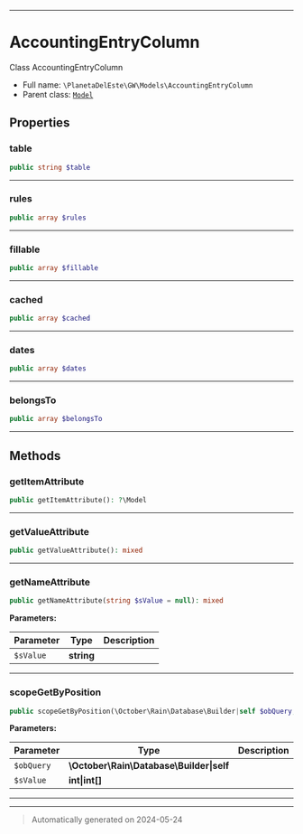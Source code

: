 ***

# AccountingEntryColumn

Class AccountingEntryColumn



* Full name: `\PlanetaDelEste\GW\Models\AccountingEntryColumn`
* Parent class: [`Model`](../../../Model.md)



## Properties


### table



```php
public string $table
```






***

### rules



```php
public array $rules
```






***

### fillable



```php
public array $fillable
```






***

### cached



```php
public array $cached
```






***

### dates



```php
public array $dates
```






***

### belongsTo



```php
public array $belongsTo
```






***

## Methods


### getItemAttribute



```php
public getItemAttribute(): ?\Model
```












***

### getValueAttribute



```php
public getValueAttribute(): mixed
```












***

### getNameAttribute



```php
public getNameAttribute(string $sValue = null): mixed
```








**Parameters:**

| Parameter | Type | Description |
|-----------|------|-------------|
| `$sValue` | **string** |  |





***

### scopeGetByPosition



```php
public scopeGetByPosition(\October\Rain\Database\Builder|self $obQuery, int|int[] $sValue): \October\Rain\Database\Builder|self
```








**Parameters:**

| Parameter | Type | Description |
|-----------|------|-------------|
| `$obQuery` | **\October\Rain\Database\Builder&#124;self** |  |
| `$sValue` | **int&#124;int[]** |  |





***


***
> Automatically generated on 2024-05-24
